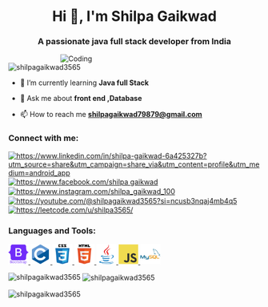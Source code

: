 <h1 align="center">Hi 👋, I'm Shilpa Gaikwad</h1>
<h3 align="center">A passionate java full stack developer from India</h3>
<img align="right" alt="Coding" width="400" src="https://media4.giphy.com/media/v1.Y2lkPTc5MGI3NjExNjV2YXdycHVscHh0cjQyMTkxeDI5enBvOGV1Nms0dGx0enEyeDU2OSZlcD12MV9pbnRlcm5hbF9naWZfYnlfaWQmY3Q9cw/BBJVxherQLAGaK7NYV/giphy.webp">

<p align="left"> <img src="https://komarev.com/ghpvc/?username=shilpagaikwad3565&label=Profile%20views&color=0e75b6&style=flat" alt="shilpagaikwad3565" /> </p>

- 🌱 I’m currently learning **Java full Stack**

- 💬 Ask me about **front end ,Database**

- 📫 How to reach me **shilpagaikwad79879@gmail.com**

<h3 align="left">Connect with me:</h3>
<p align="left">
<a href="https://linkedin.com/in/https://www.linkedin.com/in/shilpa-gaikwad-6a425327b?utm_source=share&utm_campaign=share_via&utm_content=profile&utm_medium=android_app" target="blank"><img align="center" src="https://raw.githubusercontent.com/rahuldkjain/github-profile-readme-generator/master/src/images/icons/Social/linked-in-alt.svg" alt="https://www.linkedin.com/in/shilpa-gaikwad-6a425327b?utm_source=share&utm_campaign=share_via&utm_content=profile&utm_medium=android_app" height="30" width="40" /></a>
<a href="https://fb.com/https://www.facebook.com/shilpa gaikwad" target="blank"><img align="center" src="https://raw.githubusercontent.com/rahuldkjain/github-profile-readme-generator/master/src/images/icons/Social/facebook.svg" alt="https://www.facebook.com/shilpa gaikwad" height="30" width="40" /></a>
<a href="https://instagram.com/https://www.instagram.com/shilpa_gaikwad_100" target="blank"><img align="center" src="https://raw.githubusercontent.com/rahuldkjain/github-profile-readme-generator/master/src/images/icons/Social/instagram.svg" alt="https://www.instagram.com/shilpa_gaikwad_100" height="30" width="40" /></a>
<a href="https://www.youtube.com/c/https://youtube.com/@shilpagaikwad3565?si=ncusb3nqaj4mb4q5" target="blank"><img align="center" src="https://raw.githubusercontent.com/rahuldkjain/github-profile-readme-generator/master/src/images/icons/Social/youtube.svg" alt="https://youtube.com/@shilpagaikwad3565?si=ncusb3nqaj4mb4q5" height="30" width="40" /></a>
<a href="https://www.leetcode.com/https://leetcode.com/u/shilpa3565/" target="blank"><img align="center" src="https://raw.githubusercontent.com/rahuldkjain/github-profile-readme-generator/master/src/images/icons/Social/leet-code.svg" alt="https://leetcode.com/u/shilpa3565/" height="30" width="40" /></a>
</p>

<h3 align="left">Languages and Tools:</h3>
<p align="left"> <a href="https://getbootstrap.com" target="_blank" rel="noreferrer"> <img src="https://raw.githubusercontent.com/devicons/devicon/master/icons/bootstrap/bootstrap-plain-wordmark.svg" alt="bootstrap" width="40" height="40"/> </a> <a href="https://www.cprogramming.com/" target="_blank" rel="noreferrer"> <img src="https://raw.githubusercontent.com/devicons/devicon/master/icons/c/c-original.svg" alt="c" width="40" height="40"/> </a> <a href="https://www.w3schools.com/css/" target="_blank" rel="noreferrer"> <img src="https://raw.githubusercontent.com/devicons/devicon/master/icons/css3/css3-original-wordmark.svg" alt="css3" width="40" height="40"/> </a> <a href="https://www.w3.org/html/" target="_blank" rel="noreferrer"> <img src="https://raw.githubusercontent.com/devicons/devicon/master/icons/html5/html5-original-wordmark.svg" alt="html5" width="40" height="40"/> </a> <a href="https://www.java.com" target="_blank" rel="noreferrer"> <img src="https://raw.githubusercontent.com/devicons/devicon/master/icons/java/java-original.svg" alt="java" width="40" height="40"/> </a> <a href="https://developer.mozilla.org/en-US/docs/Web/JavaScript" target="_blank" rel="noreferrer"> <img src="https://raw.githubusercontent.com/devicons/devicon/master/icons/javascript/javascript-original.svg" alt="javascript" width="40" height="40"/> </a> <a href="https://www.mysql.com/" target="_blank" rel="noreferrer"> <img src="https://raw.githubusercontent.com/devicons/devicon/master/icons/mysql/mysql-original-wordmark.svg" alt="mysql" width="40" height="40"/> </a> </p>

<p><img align="left" src="https://github-readme-stats.vercel.app/api/top-langs?username=shilpagaikwad3565&show_icons=true&locale=en&layout=compact" alt="shilpagaikwad3565" /></p>

<p>&nbsp;<img align="center" src="https://github-readme-stats.vercel.app/api?username=shilpagaikwad3565&show_icons=true&locale=en" alt="shilpagaikwad3565" /></p>

<p><img align="center" src="https://github-readme-streak-stats.herokuapp.com/?user=shilpagaikwad3565&" alt="shilpagaikwad3565" /></p>
